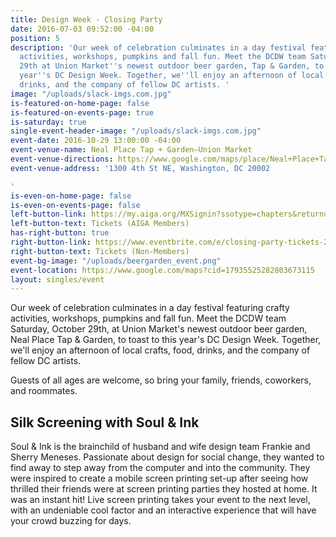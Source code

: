 ```yaml
---
title: Design Week - Closing Party
date: 2016-07-03 09:52:00 -04:00
position: 5
description: 'Our week of celebration culminates in a day festival featuring crafty
  activities, workshops, pumpkins and fall fun. Meet the DCDW team Saturday, October
  29th at Union Market''s newest outdoor beer garden, Tap & Garden, to toast to this
  year''s DC Design Week. Together, we''ll enjoy an afternoon of local crafts, food,
  drinks, and the company of fellow DC artists. '
image: "/uploads/slack-imgs.com.jpg"
is-featured-on-home-page: false
is-featured-on-events-page: true
is-saturday: true
single-event-header-image: "/uploads/slack-imgs.com.jpg"
event-date: 2016-10-29 13:00:00 -04:00
event-venue-name: Neal Place Tap + Garden—Union Market
event-venue-directions: https://www.google.com/maps/place/Neal+Place+Tap+%2B+Garden/@38.9090931,-77.0013178,17z/data=!3m1!4b1!4m5!3m4!1s0x89b7b81a771509b3:0xff2f5c38b4df2808!8m2!3d38.9090931!4d-76.9991291
event-venue-address: '1300 4th St NE, Washington, DC 20002

'
is-even-on-home-page: false
is-even-on-events-page: false
left-button-link: https://my.aiga.org/MXSignin?ssotype=chapters&returnurl=http://dc.aiga.org/event/closing-party/
left-button-text: Tickets (AIGA Members)
has-right-button: true
right-button-link: https://www.eventbrite.com/e/closing-party-tickets-27963923849?ref=ebapi
right-button-text: Tickets (Non-Members)
event-bg-image: "/uploads/beergarden_event.png"
event-location: https://www.google.com/maps?cid=17935525282803673115
layout: singles/event
---
```


Our week of celebration culminates in a day festival featuring crafty activities, workshops, pumpkins and fall fun. Meet the DCDW team Saturday, October 29th, at Union Market's newest outdoor beer garden, Neal Place Tap & Garden, to toast to this year's DC Design Week. Together, we'll enjoy an afternoon of local crafts, food, drinks, and the company of fellow DC artists. 

Guests of all ages are welcome, so bring your family, friends, coworkers, and roommates. 

## Silk Screening with Soul & Ink

Soul & Ink is the brainchild of husband and wife design team Frankie and Sherry Meneses. Passionate about design for social change, they wanted to find away to step away from the computer and into the community. They were inspired to create a mobile screen printing set-up after seeing how thrilled their friends were at screen printing parties they hosted at home. It was an instant hit! Live screen printing takes your event to the next level, with an undeniable cool factor and an interactive experience that will have your crowd buzzing for days.
